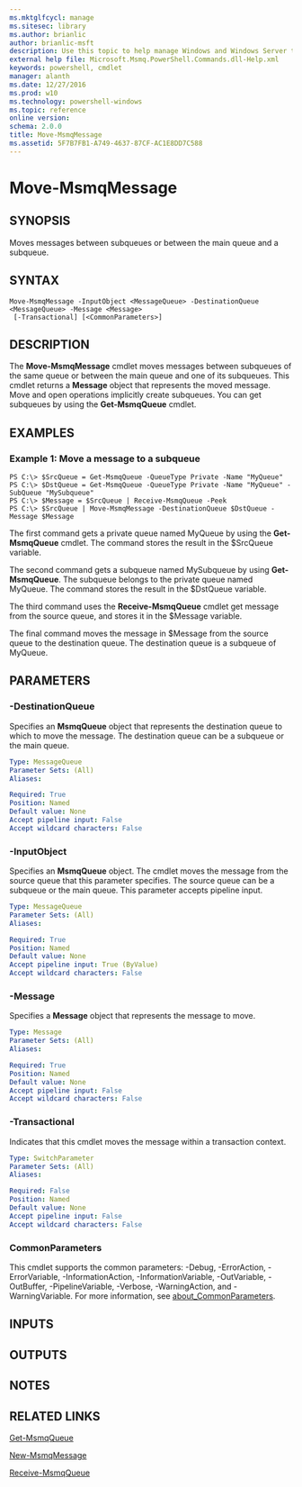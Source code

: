```yaml
---
ms.mktglfcycl: manage
ms.sitesec: library
ms.author: brianlic
author: brianlic-msft
description: Use this topic to help manage Windows and Windows Server technologies with Windows PowerShell.
external help file: Microsoft.Msmq.PowerShell.Commands.dll-Help.xml
keywords: powershell, cmdlet
manager: alanth
ms.date: 12/27/2016
ms.prod: w10
ms.technology: powershell-windows
ms.topic: reference
online version: 
schema: 2.0.0
title: Move-MsmqMessage
ms.assetid: 5F7B7FB1-A749-4637-87CF-AC1E8DD7C588
---
```


# Move-MsmqMessage

## SYNOPSIS
Moves messages between subqueues or between the main queue and a subqueue.

## SYNTAX

```
Move-MsmqMessage -InputObject <MessageQueue> -DestinationQueue <MessageQueue> -Message <Message>
 [-Transactional] [<CommonParameters>]
```

## DESCRIPTION
The **Move-MsmqMessage** cmdlet moves messages between subqueues of the same queue or between the main queue and one of its subqueues.
This cmdlet returns a **Message** object that represents the moved message.
Move and open operations implicitly create subqueues.
You can get subqueues by using the **Get-MsmqQueue** cmdlet.

## EXAMPLES

### Example 1: Move a message to a subqueue
```
PS C:\> $SrcQueue = Get-MsmqQueue -QueueType Private -Name "MyQueue" 
PS C:\> $DstQueue = Get-MsmqQueue -QueueType Private -Name "MyQueue" -SubQueue "MySubqueue"
PS C:\> $Message = $SrcQueue | Receive-MsmqQueue -Peek
PS C:\> $SrcQueue | Move-MsmqMessage -DestinationQueue $DstQueue -Message $Message
```

The first command gets a private queue named MyQueue by using the **Get-MsmqQueue** cmdlet.
The command stores the result in the $SrcQueue variable.

The second command gets a subqueue named MySubqueue by using **Get-MsmqQueue**.
The subqueue belongs to the private queue named MyQueue.
The command stores the result in the $DstQueue variable.

The third command uses the **Receive-MsmqQueue** cmdlet get message from the source queue, and stores it in the $Message variable.

The final command moves the message in $Message from the source queue to the destination queue.
The destination queue is a subqueue of MyQueue.

## PARAMETERS

### -DestinationQueue
Specifies an **MsmqQueue** object that represents the destination queue to which to move the message.
The destination queue can be a subqueue or the main queue.

```yaml
Type: MessageQueue
Parameter Sets: (All)
Aliases: 

Required: True
Position: Named
Default value: None
Accept pipeline input: False
Accept wildcard characters: False
```

### -InputObject
Specifies an **MsmqQueue** object.
The cmdlet moves the message from the source queue that this parameter specifies.
The source queue can be a subqueue or the main queue.
This parameter accepts pipeline input.

```yaml
Type: MessageQueue
Parameter Sets: (All)
Aliases: 

Required: True
Position: Named
Default value: None
Accept pipeline input: True (ByValue)
Accept wildcard characters: False
```

### -Message
Specifies a **Message** object that represents the message to move.

```yaml
Type: Message
Parameter Sets: (All)
Aliases: 

Required: True
Position: Named
Default value: None
Accept pipeline input: False
Accept wildcard characters: False
```

### -Transactional
Indicates that this cmdlet moves the message within a transaction context.

```yaml
Type: SwitchParameter
Parameter Sets: (All)
Aliases: 

Required: False
Position: Named
Default value: None
Accept pipeline input: False
Accept wildcard characters: False
```

### CommonParameters
This cmdlet supports the common parameters: -Debug, -ErrorAction, -ErrorVariable, -InformationAction, -InformationVariable, -OutVariable, -OutBuffer, -PipelineVariable, -Verbose, -WarningAction, and -WarningVariable. For more information, see [about_CommonParameters](http://go.microsoft.com/fwlink/?LinkID=113216).

## INPUTS

## OUTPUTS

## NOTES

## RELATED LINKS

[Get-MsmqQueue](./Get-MsmqQueue.md)

[New-MsmqMessage](./New-MsmqMessage.md)

[Receive-MsmqQueue](./Receive-MsmqQueue.md)

